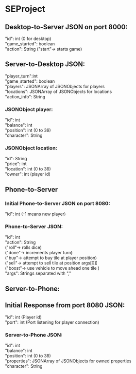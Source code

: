 # SEProject
## Desktop-to-Server JSON on port 8000:
"id": int (0 for desktop) <br />
"game_started": boolean <br />
"action": String ("start"-> starts game) <br />

## Server-to-Desktop JSON:
"player_turn":int <br />
"game_started": boolean <br />
"players": JSONArray of JSONObjects for players <br />
"locations": JSONArray of JSONObjects for locations <br />
"action_info": String <br />

### JSONObject player:
"id": int <br />
"balance": int <br />
"position": int (0 to 39) <br />
"character": String <br />

### JSONObject location:
"id": String <br />
"price": int <br />
"location": int (0 to 39) <br />
"owner": int (player id) <br />

## Phone-to-Server 
### Initial Phone-to-Server JSON on port 8080:
"id": int (-1 means new player)<br />

### Phone-to-Server JSON:
"id": int <br />
"action": String<br />
("roll"-> rolls dice)<br />
("done"-> increments player turn) <br />
("buy"-> attempt to buy tile at player position) <br />
("sell"-> attempt to sell tile at position args[0]) <br />
("boost"-> use vehicle to move ahead one tile )<br />
"args": Strings separated with "," <br />

## Server-to-Phone:
## Initial Response from port 8080 JSON:
"id": int (Player id)<br />
"port": int (Port listening for player connection) <br />

### Server-to-Phone JSON:
"id": int <br />
"balance": int <br />
"position": int (0 to 39) <br />
"properties": JSONArray of JSONObjects for owned properties <br />
"character": String <br />
